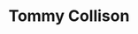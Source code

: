 ---
layout: post
title: Tommy Collison
school: NYU
major: Major?
image: https://static.squarespace.com/static/50354720c4aa2d2d3150d3d8/t/53d8335be4b0ba978ec8d489/1406677857729/?format=300w
position: Communications
positionURL: http://www.techatnyu.org/position
twitter: tommycollison
email: t@NYU email?
graduate: 2016
weight: 4
---